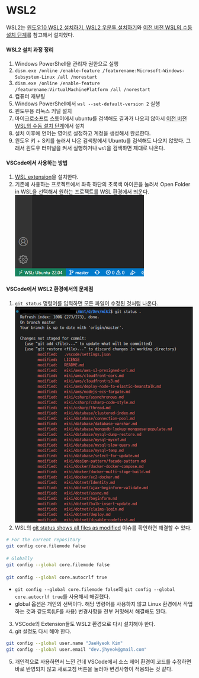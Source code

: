 # WSL2

WSL2는 [윈도우10 WSL2 설치하기, WSL2 우분투 설치하기](https://gaesae.com/161)와
[이전 버전 WSL의 수동 설치 단계](https://learn.microsoft.com/ko-kr/windows/wsl/install-manual#step-6---install-your-linux-distribution-of-choice)를 참고해서 설치했다.

#### WSL2 설치 과정 정리

1. Windows PowerShell을 관리자 권한으로 실행
2. `dism.exe /online /enable-feature /featurename:Microsoft-Windows-Subsystem-Linux /all /norestart`
3. `dism.exe /online /enable-feature /featurename:VirtualMachinePlatform /all /norestart`
4. 컴퓨터 재부팅
5. Windows PowerShell에서 `wsl --set-default-version 2` 실행
6. 윈도우용 리눅스 커널 설치
7. 마이크로소프트 스토어에서 ubuntu를 검색해도 결과가 나오지 않아서 [이전 버전 WSL의 수동 설치 단계](https://learn.microsoft.com/ko-kr/windows/wsl/install-manual#step-6---install-your-linux-distribution-of-choice)에서 설치
8. 설치 이후에 언어는 영어로 설정하고 계정을 생성해서 완료한다.
9. 윈도우 키 + S키를 눌러서 나온 검색창에서 Ubuntu를 검색해도 나오지 않았다. 그래서 윈도우 터미널을 켜서 실행하거나 `wsl`을 검색하면 제대로 나온다.

#### VSCode에서 사용하는 방법
1. [WSL extension](https://marketplace.visualstudio.com/items?itemName=ms-vscode-remote.remote-wsl)을 설치한다.
2. 기존에 사용하는 프로젝트에서 좌측 하단의 초록색 아이콘을 눌러서 Open Folder in WSL을 선택해서 원하는 프로젝트를 WSL 환경에서 띄운다.
![vscode-wsl2](./image/vscode-wsl2.png)

#### VSCode에서 WSL2 환경에서의 문제점
1. `git status` 명령어를 입력하면 모든 파일이 수정된 것처럼 나온다.
![wsl2-git-status](./image/wsl2-git-status.png)
2. WSL의 [git status shows all files as modified](https://github.com/microsoft/WSL/issues/184) 이슈를 확인하면 해결할 수 있다.
```sh
# For the current repository
git config core.filemode false   

# Globally
git config --global core.filemode false

git config --global core.autocrlf true
```
- `git config --global core.filemode false`와 `git config --global core.autocrlf true`를 사용해서 해결했다.
- global 옵션은 개인의 선택이다. 해당 명령어를 사용하지 않고 Linux 환경에서 작업하는 것과 같도록(LF를 사용) 변경사항을 전부 커밋해서 해결해도 된다.
3. VSCode의 Extension들도 WSL2 환경으로 다시 설치해야 한다.
4. git 설정도 다시 해야 한다.
```sh
git config --global user.name "JaeHyeok Kim"
git config --global user.email "dev.jhyeok@gmail.com"
```
5. 개인적으로 사용하면서 느낀 건데 VSCode에서 소스 제어 환경이 코드를 수정하면 바로 반영되지 않고 새로고침 버튼을 눌러야 변경사항이 적용되는 것 같다.